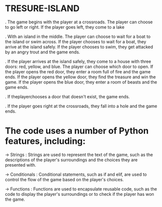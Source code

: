 # TRESURE-ISLAND

. The game begins with the player at a crossroads. The player can choose to go left or right. 
    If the player goes left, they come to a lake 

.  With an island in the middle. The player can choose to wait for a boat to the island or swim across. If the player 
     chooses to wait for a boat, they arrive at the island safely. If the player chooses to swim, they get attacked 
     by an angry trout and the game ends.

.  If the player arrives at the island safely, they come to a house with three doors: red, yellow, and blue. The player can choose which
    door to open. If the player opens the red door, they enter a room full of fire and the game ends. If the player opens the yellow 
     door, they find the treasure and win the game. If the player opens the blue door, they enter a room of beasts and the game ends. 
   
.   If theplayerchooses a door that doesn't exist, the game ends.

.   If the player goes right at the crossroads, they fall into a hole and the game ends.

# The code uses a number of Python features, including:

-> Strings : Strings are used to represent the text of the game, such as the descriptions of the player's surroundings and the choices 
              they are presented with.

-> Conditionals : Conditional statements, such as if and elif, are used to control the flow of the game based on the player's choices.

-> Functions : Functions are used to encapsulate reusable code, such as the code to display the player's surroundings or to check if 
                the player has won the game.
